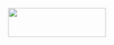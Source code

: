 <img src="https://media.discordapp.net/attachments/904474621372420136/1087103406881128590/resized.png" style="width:200; height:60">
